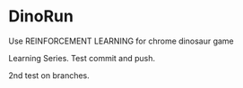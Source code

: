 # DinoRun
Use REINFORCEMENT LEARNING for chrome dinosaur game

Learning Series. Test commit and push.

2nd test on branches.